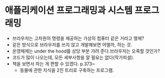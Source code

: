 # 애플리케이션 프로그래밍과 시스템 프로그래밍
- 브라우저는 고차원의 명령을 제공하는 가상의 컴퓨터 같은 거라고 했제?
- 같은 방식으로 브라우저를 쓰지 않고 개발해보면 어떨까, 하는 것.
- 운영체제는 under the hood를 상당 부분 가려 준다.브라우저는 오죽할 것인가?
- 코드가 많이 나오는데, 모든 세부사항을 알 필요는 없다(작가피셜).
- 책을 보면서 하는 게 편할 수 있겠다. p.373~
  - 동물에 관한 지식을 2진 트리로 구축하는 프로그램.